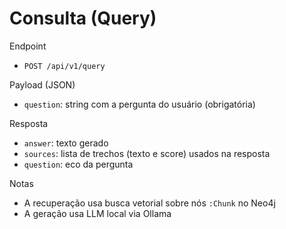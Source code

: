 # Consulta (Query)

Endpoint
- `POST /api/v1/query`

Payload (JSON)
- `question`: string com a pergunta do usuário (obrigatória)

Resposta
- `answer`: texto gerado
- `sources`: lista de trechos (texto e score) usados na resposta
- `question`: eco da pergunta

Notas
- A recuperação usa busca vetorial sobre nós `:Chunk` no Neo4j
- A geração usa LLM local via Ollama
